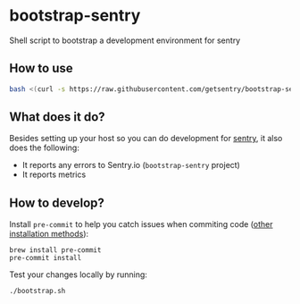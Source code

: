 # bootstrap-sentry
Shell script to bootstrap a development environment for sentry

## How to use

```bash
bash <(curl -s https://raw.githubusercontent.com/getsentry/bootstrap-sentry/main/bootstrap.sh)
```

## What does it do?

Besides setting up your host so you can do development for [sentry](https://github.com/getsentry/sentry),
it also does the following:

* It reports any errors to Sentry.io (`bootstrap-sentry` project)
* It reports metrics

## How to develop?

Install `pre-commit` to help you catch issues when commiting code ([other installation methods](https://pre-commit.com/#installation)):
```
brew install pre-commit
pre-commit install
```

Test your changes locally by running:
```
./bootstrap.sh
```
